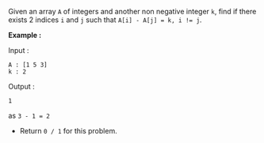 <div class="markdown-content" id="problem-content">
<p>Given an array <code class="highlighter-rouge">A</code> of integers and another non negative integer <code class="highlighter-rouge">k</code>, find if there exists 2 indices <code class="highlighter-rouge">i</code> and <code class="highlighter-rouge">j</code> such that <code class="highlighter-rouge">A[i] - A[j] = k, i != j</code>.</p>
<p><strong>Example :</strong></p>
<p>Input :</p>
<div class="highlighter-rouge"><pre class="highlight"><code>A : [1 5 3]
k : 2
</code></pre>
</div>
<p>Output :</p>
<div class="highlighter-rouge"><pre class="highlight"><code>1
</code></pre>
</div>
<p>as <code class="highlighter-rouge">3 - 1 = 2</code></p>
<ul>
<li>Return <code class="highlighter-rouge">0 / 1</code> for this problem.</li>
</ul>

</div>